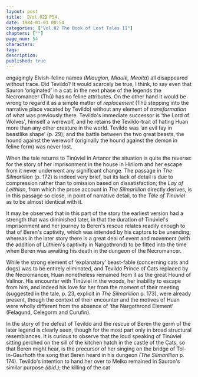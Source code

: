 ```yaml
---
layout: post
title: 【Vol.02】P54.
date: 1984-01-01 00:54
categories: ["Vol.02 The Book of Lost Tales II"]
chapters: [""]
page_num: 54
characters: 
tags: 
description: 
published: true
---
```


<p style="text-indent: 0;">
engagingly Elvish-feline names <I>(Miaugion, Miaulë, Meoita</I>) all disappeared without trace. Did Tevildo? It would scarcely be true, I think, to say even that Sauron ‘originated’ in a cat: in the next phase of the legends the Necromancer (Thû) has no feline attributes. On the other hand it would be wrong to regard it as a simple matter of <I>replacement</I> (Thû stepping into the narrative place vacated by Tevildo) without any element of <I>transformation</I> of what was previously there. Tevildo's immediate successor is ‘the Lord of Wolves', himself a werewolf, and he retains the Tevildo-trait of hating Huan more than any other creature in the world. Tevildo was ‘an evil fay in beastlike shape’ (p. 29); and the battle between the two great beasts, the hound against the werewolf (originally the hound against the demon in feline form) was never lost.
</p>

When the tale returns to Tinúviel in Artanor the situation is quite the reverse: for the story of her imprisonment in the house in Hirilorn and her escape from it never underwent any significant change. The passage in <I>The Silmarillion</I> (p. 172) is indeed very brief, but its lack of detail is due to compression rather than to omission based on dissatisfaction; the <I>Lay of Leithian</I>, from which the prose account in <I>The Silmarillion</I> directly derives, is in this passage so close, in point of narrative detail, to the <I>Tale of Tinúviel</I> as to be almost identical with it.

It may be observed that in this part of the story the earliest version had a strength that was diminished later, in that the duration of Tinúviel's imprisonment and her journey to Beren's rescue relates readily enough to that of Beren's captivity, which was intended by his captors to be unending; whereas in the later story there is a great deal of event and movement (with the addition of Lúthien's captivity in Nargothrond) to be fitted into the time when Beren was awaiting his death in the dungeon of the Necromancer.

While the strong element of ‘explanatory’ beast-fable (concerning cats and dogs) was to be entirely eliminated, and Tevildo Prince of Cats replaced by the Necromancer, Huan nonetheless remained from it as the great Hound of Valinor. His encounter with Tinúviel in the woods, her inability to escape from him, and indeed his love for her from the moment of their meeting (suggested in the tale, p. 23, explicit in <I>The Silmarillion</I> p. 173), were already present, though the context of their encounter and the motives of Huan were wholly different from the absence of ‘the Nargothrond Element’ (Felagund, Celegorm and Curufin).

In the story of the defeat of Tevildo and the rescue of Beren the germ of the later legend is clearly seen, though for the most part only in broad structural resemblances. It is curious to observe that the loud speaking of Tinúviel sitting perched on the sill of the kitchen hatch in the castle of the Cats, so that Beren might hear, is the precursor of her singing on the bridge of Tol-in-Gaurhoth the song that Beren heard in his dungeon <I>(The Silmarillion</I> p. 174). Tevildo's intention to hand her over to Melko remained in Sauron's similar purpose <I>(ibid.)</I>; the killing of the cat

